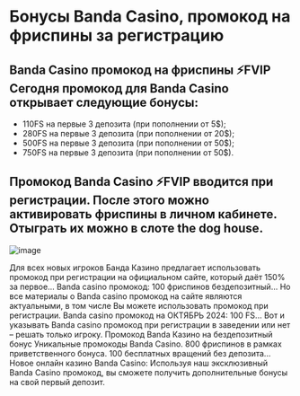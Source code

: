 # Бонусы Banda Casino, промокод на фриспины за регистрацию

## Banda Casino промокод на фриспины ⚡️FVIP Сегодня промокод для Banda Casino открывает следующие бонусы:

- 110FS на первые 3 депозита (при пополнении от 5$);
- 280FS на первые 3 депозита (при пополнении от 20$);
- 500FS на первые 3 депозита (при пополнении от 50$);
- 750FS на первые 3 депозита (при пополнении от 50$).

  
## Промокод Banda Casino ⚡️FVIP вводится при регистрации. После этого можно активировать фриспины в личном кабинете. Отыграть их можно в слоте the dog house.


![image](https://github.com/user-attachments/assets/c3df392a-c525-42c2-831c-00955e4ae559)



Для всех новых игроков Банда Казино предлагает использовать промокод при регистрации на официальном сайте, который даёт 150% за первое...
Banda casino промокод: 100 фриспинов бездепозитный... Но все материалы о Banda casino промокод на сайте являются актуальными, в том числе Вы можете использовать промокод при регистрации.
Banda casino промокод на ОКТЯБРЬ 2024: 100 FS... Вот и указывать Banda casino промокод при регистрации в заведении или нет – решать только игроку. Промокод Banda Казино на бездепозитный бонус Уникальные промокоды Banda Casino. 800 фриспинов в рамках приветственного бонуса. 100 бесплатных вращений без депозита...
Новое онлайн казино Banda Casino:  Используя наш эксклюзивный Banda Casino промокод, вы сможете получить дополнительные бонусы на свой первый депозит.
